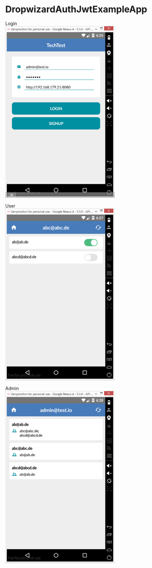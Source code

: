 # DropwizardAuthJwtExampleApp
Login<br>
<img src="https://github.com/Wilmersdorf/DropwizardAuthJwtExampleApp/blob/master/screenshots/login.png" alt="login" width="344">

User<br>
<img src="https://github.com/Wilmersdorf/DropwizardAuthJwtExampleApp/blob/master/screenshots/user.png" alt="user" width="344">

Admin<br>
<img src="https://github.com/Wilmersdorf/DropwizardAuthJwtExampleApp/blob/master/screenshots/admin.png" alt="admin" width="344">
